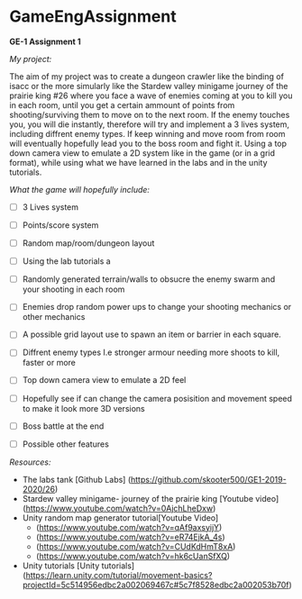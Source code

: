 # GameEngAssignment
**GE-1 Assignment 1**

*My project:*

The aim of my project was to create a dungeon crawler like the binding of isacc or the more simularly like the Stardew valley minigame journey of the prairie king #26 where you face a wave of enemies coming at you to kill you in each room, until you get a certain ammount of points from shooting/surviving them to move on to the next room. If the enemy touches you, you will die instantly, therefore will try and implement a 3 lives system, including diffrent enemy types. If keep winning and move room from room will eventually hopefully lead you to the boss room and fight it. Using a top down camera view to emulate a 2D system like in the game (or in a grid format), while using what we have learned in the labs and in the unity tutorials.

*What the game will hopefully include:* 

- [ ] 3 Lives system
- [ ] Points/score system
- [ ] Random map/room/dungeon layout
- [ ] Using the lab tutorials a
- [ ] Randomly generated terrain/walls to obsucre the enemy swarm and your shooting in each room
- [ ] Enemies drop random power ups to change  your shooting mechanics or other mechanics
- [ ] A possible grid layout use to spawn an item or barrier in each square.
- [ ] Diffrent enemy types I.e stronger armour needing more shoots to kill, faster or more
- [ ] Top down camera view to emulate a 2D feel
- [ ] Hopefully see if can change the camera posisition and movement speed to make it look more 3D versions
- [ ] Boss battle at the end
- [ ] Possible other features


*Resources:*

- The labs tank [Github Labs] (https://github.com/skooter500/GE1-2019-2020/26)
- Stardew valley minigame- journey of the prairie king [Youtube video] (https://www.youtube.com/watch?v=0AjchLheDxw)
- Unity random map generator tutorial[Youtube Video] 
  - (https://www.youtube.com/watch?v=qAf9axsyijY) 
  - (https://www.youtube.com/watch?v=eR74EjkA_4s) 
  - (https://www.youtube.com/watch?v=CUdKdHmT8xA)
  - (https://www.youtube.com/watch?v=hk6cUanSfXQ)
 - Unity tutorials [Unity tutorials] (https://learn.unity.com/tutorial/movement-basics?projectId=5c514956edbc2a002069467c#5c7f8528edbc2a002053b70f)
                           
